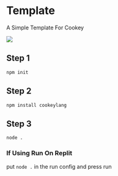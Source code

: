 # Template
A Simple Template For Cookey

[![](https://repl.it/badge/github/CookeyLang/Template)](https://repl.it/github/CookeyLang/Template)

## Step 1
`npm init`

## Step 2
`npm install cookeylang`

## Step 3
`node .`

### If Using Run On Replit

put `node .` in the run config and press run
